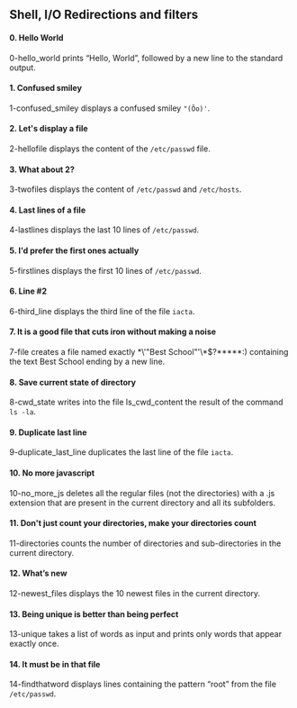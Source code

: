 ## Shell, I/O Redirections and filters

#### 0. Hello World
0-hello_world prints “Hello, World”, followed by a new line to the standard output.

#### 1. Confused smiley
1-confused_smiley displays a confused smiley `"(Ôo)'`.

#### 2. Let's display a file
2-hellofile displays the content of the `/etc/passwd` file.

#### 3. What about 2?
3-twofiles displays the content of `/etc/passwd` and `/etc/hosts`.

#### 4. Last lines of a file
4-lastlines displays the last 10 lines of `/etc/passwd`.

#### 5. I'd prefer the first ones actually
5-firstlines displays the first 10 lines of `/etc/passwd`.

#### 6. Line #2
6-third_line displays the third line of the file `iacta`.

#### 7. It is a good file that cuts iron without making a noise
7-file creates a file named exactly \*\\'"Best School"\'\\*$\?\*\*\*\*\*:) containing the text Best School ending by a new line.

#### 8. Save current state of directory
8-cwd_state writes into the file ls_cwd_content the result of the command `ls -la`.

#### 9. Duplicate last line
9-duplicate_last_line duplicates the last line of the file `iacta`.

#### 10. No more javascript
10-no_more_js deletes all the regular files (not the directories) with a .js extension that are present in the current directory and all its subfolders.

#### 11. Don't just count your directories, make your directories count
11-directories counts the number of directories and sub-directories in the current directory.

#### 12. What’s new
12-newest_files displays the 10 newest files in the current directory.

#### 13. Being unique is better than being perfect
13-unique takes a list of words as input and prints only words that appear exactly once.

#### 14. It must be in that file
14-findthatword displays lines containing the pattern “root” from the file `/etc/passwd`.
